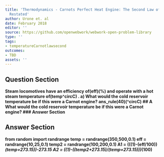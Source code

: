 ```yaml
---
title: 'Thermodynamics - Carnots Perfect Heat Engine: The Second Law of Thermodynamics
  Restated'
author: Urone et. al
date: February 2018
editor: ''
source: https://github.com/openwebwork/webwork-open-problem-library
type: ''
tags:
- temperatureCarnotlawsecond
outcomes:
- TBD
assets: ''
---
```


## Question Section 

<b>
Steam locomotives have an efficiency of(eff)(%) and operate with a hot steam temperature of(temp^circC) .
a) What would the cold reservoir temperature be if this were a Carnot engine?
ans_rule(40)(^circC)
## A
What would the cold reservoir temperature be if this were a Carnot engine?
### Answer Section


## Answer Section

from random import randrange
temp = randrange(350,500,0.1)
eff = randrange(10,25,0.1)
temp2 = randrange(100,200,0.1)
A1 = (((1)-(eff/100))*(temp+273.15))-273.15
A2 = ((1)-((temp2+273.15)/(temp+273.15)))*(100)